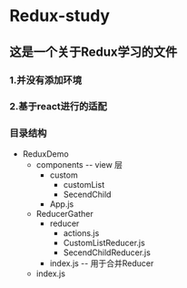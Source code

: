 # Redux-study
## 这是一个关于Redux学习的文件
### 1.并没有添加环境  
### 2.基于react进行的适配  
### 目录结构  
* ReduxDemo
  * components -- view 层
    * custom 
      * customList
      * SecendChild
    * App.js  
  * ReducerGather 
    * reducer
      * actions.js
      * CustomListReducer.js
      * SecendChildReducer.js
    * index.js -- 用于合并Reducer
  * index.js 